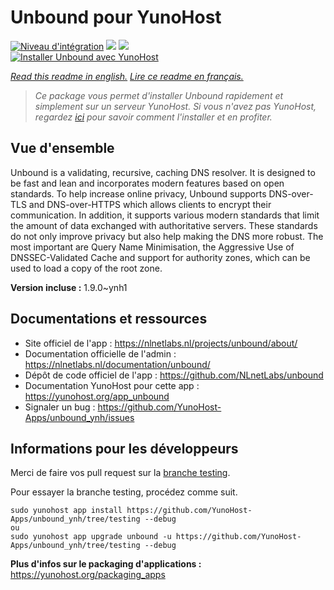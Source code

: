 # Unbound pour YunoHost

[![Niveau d'intégration](https://dash.yunohost.org/integration/unbound.svg)](https://dash.yunohost.org/appci/app/unbound) ![](https://ci-apps.yunohost.org/ci/badges/unbound.status.svg) ![](https://ci-apps.yunohost.org/ci/badges/unbound.maintain.svg)  
[![Installer Unbound avec YunoHost](https://install-app.yunohost.org/install-with-yunohost.svg)](https://install-app.yunohost.org/?app=unbound)

*[Read this readme in english.](./README.md)*
*[Lire ce readme en français.](./README_fr.md)*

> *Ce package vous permet d'installer Unbound rapidement et simplement sur un serveur YunoHost.
Si vous n'avez pas YunoHost, regardez [ici](https://yunohost.org/#/install) pour savoir comment l'installer et en profiter.*

## Vue d'ensemble

Unbound is a validating, recursive, caching DNS resolver. It is designed to be fast and lean and incorporates modern features based on open standards.
To help increase online privacy, Unbound supports DNS-over-TLS and DNS-over-HTTPS which allows clients to encrypt their communication. In addition, it supports various modern standards that limit the amount of data exchanged with authoritative servers. These standards do not only improve privacy but also help making the DNS more robust. The most important are Query Name Minimisation, the Aggressive Use of DNSSEC-Validated Cache and support for authority zones, which can be used to load a copy of the root zone.

**Version incluse :** 1.9.0~ynh1



## Documentations et ressources

* Site officiel de l'app : https://nlnetlabs.nl/projects/unbound/about/
* Documentation officielle de l'admin : https://nlnetlabs.nl/documentation/unbound/
* Dépôt de code officiel de l'app : https://github.com/NLnetLabs/unbound
* Documentation YunoHost pour cette app : https://yunohost.org/app_unbound
* Signaler un bug : https://github.com/YunoHost-Apps/unbound_ynh/issues

## Informations pour les développeurs

Merci de faire vos pull request sur la [branche testing](https://github.com/YunoHost-Apps/unbound_ynh/tree/testing).

Pour essayer la branche testing, procédez comme suit.
```
sudo yunohost app install https://github.com/YunoHost-Apps/unbound_ynh/tree/testing --debug
ou
sudo yunohost app upgrade unbound -u https://github.com/YunoHost-Apps/unbound_ynh/tree/testing --debug
```

**Plus d'infos sur le packaging d'applications :** https://yunohost.org/packaging_apps